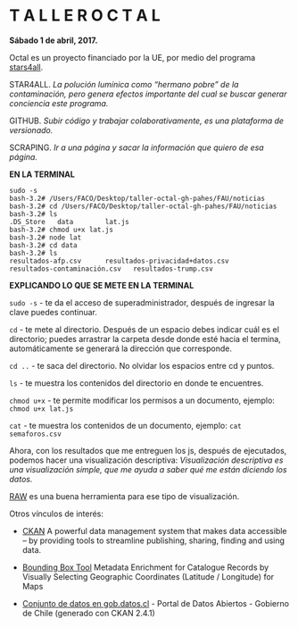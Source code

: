 # T A L L E R   O C T A L

**Sábado 1 de abril, 2017.**

Octal es un proyecto financiado por la UE, por medio del programa [stars4all](http://stars4all.eu).

STAR4ALL. *La polución lumínica como “hermano pobre” de la contaminación, pero genera efectos importante del cual se buscar generar conciencia este programa.*

GITHUB. *Subir código y trabajar colaborativamente, es una plataforma de versionado.* 

SCRAPING. *Ir a una página y sacar la información que quiero de esa página.*

**EN LA TERMINAL**

	sudo -s
	bash-3.2# /Users/FACO/Desktop/taller-octal-gh-pahes/FAU/noticias 
	bash-3.2# cd /Users/FACO/Desktop/taller-octal-gh-pahes/FAU/noticias
	bash-3.2# ls
	.DS_Store	data		lat.js
	bash-3.2# chmod u+x lat.js
	bash-3.2# node lat
	bash-3.2# cd data
	bash-3.2# ls
	resultados-afp.csv		resultados-privacidad+datos.csv
	resultados-contaminación.csv	resultados-trump.csv
	

**EXPLICANDO LO QUE SE METE EN LA TERMINAL**

`sudo -s` - te da el acceso de superadministrador, después de ingresar la clave puedes continuar. 

`cd` - te mete al directorio. Después de un espacio debes indicar cuál es el directorio; puedes arrastrar la carpeta desde donde esté hacia el termina, automáticamente se generará la dirección que corresponde.

`cd ..` - te saca del directorio. No olvidar los espacios entre cd y puntos.

`ls` - te muestra los contenidos del directorio en donde te encuentres.

`chmod u+x` - te permite modificar los permisos a un documento, ejemplo: `chmod u+x lat.js`

`cat` - te muestra los contenidos de un documento, ejemplo: `cat semaforos.csv`

Ahora, con los resultados que me entreguen los js, después de ejecutados, podemos hacer una visualización descriptiva: *Visualización descriptiva es una visualización simple, que me ayuda a saber qué me están diciendo los datos.* 

[RAW](http://app.rawgraphs.io/) es una buena herramienta para ese tipo de visualización.

Otros vínculos de interés:

- [CKAN](https://ckan.org/) A powerful data management system that makes data accessible – by providing tools to streamline publishing, sharing, finding and using data.

- [Bounding Box Tool](http://boundingbox.klokantech.com/) Metadata Enrichment for Catalogue Records by Visually Selecting Geographic Coordinates (Latitude / Longitude) for Maps

- [Conjunto de datos en gob.datos.cl](http://datos.gob.cl/dataset) - Portal de Datos Abiertos - Gobierno de Chile (generado con CKAN 2.4.1)
